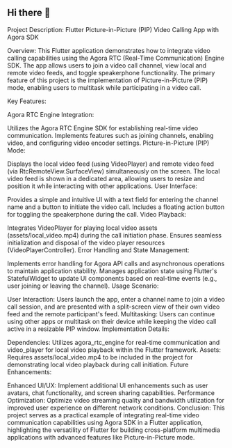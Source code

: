## Hi there 👋

Project Description: Flutter Picture-in-Picture (PIP) Video Calling App with Agora SDK

Overview:
This Flutter application demonstrates how to integrate video calling capabilities using the Agora RTC (Real-Time Communication) Engine SDK. The app allows users to join a video call channel, view local and remote video feeds, and toggle speakerphone functionality. The primary feature of this project is the implementation of Picture-in-Picture (PIP) mode, enabling users to multitask while participating in a video call.

Key Features:

Agora RTC Engine Integration:

Utilizes the Agora RTC Engine SDK for establishing real-time video communication.
Implements features such as joining channels, enabling video, and configuring video encoder settings.
Picture-in-Picture (PIP) Mode:

Displays the local video feed (using VideoPlayer) and remote video feed (via RtcRemoteView.SurfaceView) simultaneously on the screen.
The local video feed is shown in a dedicated area, allowing users to resize and position it while interacting with other applications.
User Interface:

Provides a simple and intuitive UI with a text field for entering the channel name and a button to initiate the video call.
Includes a floating action button for toggling the speakerphone during the call.
Video Playback:

Integrates VideoPlayer for playing local video assets (assets/local_video.mp4) during the call initiation phase.
Ensures seamless initialization and disposal of the video player resources (VideoPlayerController).
Error Handling and State Management:

Implements error handling for Agora API calls and asynchronous operations to maintain application stability.
Manages application state using Flutter's StatefulWidget to update UI components based on real-time events (e.g., user joining or leaving the channel).
Usage Scenario:

User Interaction: Users launch the app, enter a channel name to join a video call session, and are presented with a split-screen view of their own video feed and the remote participant's feed.
Multitasking: Users can continue using other apps or multitask on their device while keeping the video call active in a resizable PIP window.
Implementation Details:

Dependencies: Utilizes agora_rtc_engine for real-time communication and video_player for local video playback within the Flutter framework.
Assets: Requires assets/local_video.mp4 to be included in the project for demonstrating local video playback during call initiation.
Future Enhancements:

Enhanced UI/UX: Implement additional UI enhancements such as user avatars, chat functionality, and screen sharing capabilities.
Performance Optimization: Optimize video streaming quality and bandwidth utilization for improved user experience on different network conditions.
Conclusion:
This project serves as a practical example of integrating real-time video communication capabilities using Agora SDK in a Flutter application, highlighting the versatility of Flutter for building cross-platform multimedia applications with advanced features like Picture-in-Picture mode.

